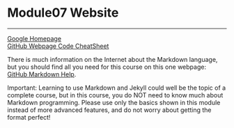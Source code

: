 
# Module07 Website

---
[Google Homepage](https://www.google.com "Google's Homepage")  
[GitHub Webpage Code CheatSheet](https://github.com/adam-p/markdown-here/wiki/Markdown-Cheatsheet)

There is much information on the Internet about the Markdown language, but you should find all you need for this course on this one webpage: [GitHub Markdown Help](https://help.github.com/en/github/writing-on-github/basic-writing-and-formatting-syntax).

Important: Learning to use Markdown and Jekyll could well be the topic of a complete course, but in this course, you do NOT need to know much about Markdown programming. Please use only the basics shown in this module instead of more advanced features, and do not worry about getting the format perfect!
